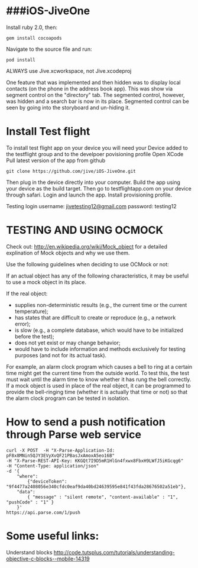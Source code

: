 ###iOS-JiveOne
===========

Install ruby 2.0, then:
```
gem install cocoapods
```

Navigate to the source file and run:
```
pod install
```

ALWAYS use Jive.xcworkspace, not Jive.xcodeproj


One feature that was implemented and then hidden was to display local contacts (on the phone in the address book app). This was show via segment control on the "directory" tab. The segmented control, however, was hidden and a search bar is now in its place. Segmented control can be seen by going into the storyboard and un-hiding it. 



Install Test flight
=
To install test flight app on your device you will need your Device added to the testflight group and to the develpoer povisioning profile
Open XCode
Pull latest version of the app from github
```
git clone https://github.com/jive/iOS-JiveOne.git
```

Then plug in the device directly into your computer.
Build the app using your device as the build target.
Then go to testflightapp.com on your device through safari.
Login and launch the app.
Install provisioning profile.

Testing login
username: jivetesting12@gmail.com
password: testing12

TESTING AND USING OCMOCK
==============
Check out: http://en.wikipedia.org/wiki/Mock_object for a detailed explination of Mock objects and why we use them.

Use the following guidelines when deciding to use OCMock or not:

If an actual object has any of the following characteristics, it may be useful to use a mock object in its place.

If the real object:
* supplies non-deterministic results (e.g., the current time or the current temperature);
* has states that are difficult to create or reproduce (e.g., a network error);
* is slow (e.g., a complete database, which would have to be initialized before the test);
* does not yet exist or may change behavior;
* would have to include information and methods exclusively for testing purposes (and not for its actual task).

For example, an alarm clock program which causes a bell to ring at a certain time might get the current time from the outside world. To test this, the test must wait until the alarm time to know whether it has rung the bell correctly. If a mock object is used in place of the real object, it can be programmed to provide the bell-ringing time (whether it is actually that time or not) so that the alarm clock program can be tested in isolation.



How to send a push notification through Parse web service
==========
```
curl -X POST  -H "X-Parse-Application-Id: pF8x8MNin5QJY3EVyXvQF21PBasJxAmoxA5eo16B"  
-H "X-Parse-REST-API-Key: KKGQt7I9D5mR1HlGn4fxwx8FbxH9LWfJ5iKGcqg6" 
-H "Content-Type: application/json"  
-d '{ 
	"where": 
		{"deviceToken": "9f4477a2408056e340cfdc0eaf9da40bd24639595e841f43fda28676502a51eb"}, 
	"data": 
		{ "message" : "silent remote", "content-available" : "1", "pushCode" : "1" }
	}' 
https://api.parse.com/1/push
```

Some useful links:
==========

Understand blocks
http://code.tutsplus.com/tutorials/understanding-objective-c-blocks--mobile-14319